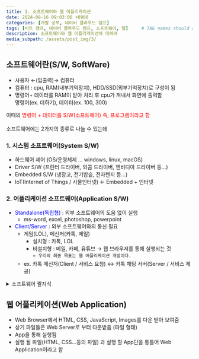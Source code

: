 ```yaml
---
title: 1. 소프트웨어와 웹 어플리케이션
date: 2024-08-16 09:03:00 +0900
categories: [개발 공부, 네이버 클라우드 캠프]
tags: [비트 캠프, 네이버 클라우드 캠프, 소프트웨어, 웹]     # TAG names should always be lowercase
description: 소프트웨어와 웹 어플리케이션에 대하여
media_subpath: /assets/post_img/3/
---
```


## 소프트웨어란(S/W, SoftWare)

- 사용자 ←(입출력)→ 컴퓨터
- 컴퓨터 : cpu, RAM(내부기억장치), HDD/SSD(외부기억장치)로 구성이 됨
- 명령어+ 데이터를 RAM이 받아 처리 후 cpu가 꺼내서 화면에 출력함   
명령어(ex. 더하기), 데이터(ex. 100, 300)

이때의 <span style="color: red">명령어 + 데이터를 S/W(소프트웨어) 즉, 프로그램이라고 함</span>   
<br>
소프트웨어에는 2가지의 종류로 나눌 수 있는데

### 1. 시스템 소프트웨어(System S/W)

- 하드웨어 제어 (OS/운영체제 … windows, linux, macOS)
- Driver S/W (프린터 드라이버, 와콤 드라이버, 엔비디아 드라이버 등…)
- Embedded S/W (냉장고, 전기밥솥, 전자렌지 등…)
- IoT(Internet of Things / 사물인터넷) ← Embedded + 인터넷

### 2. 어플리케이션 소프트웨어(Application S/W)

- <span style="color: blue">Standalone(독립형)</span> : 외부 소프트웨어의 도움 없이 실행
    - ms-word, excel, photoshop, powerpoint
- <span style="color: blue">Client/Server</span> : 외부 소프트웨어와의 통신 필요
    - 게임(LOL), 메신저(카톡, 메일)
        - 설치형 : 카톡, LOL
        - 비설치형 : 메일, 카페, 유튜브 → 웹 브라우저를 통해 실행되는 것   
            `⭐ 우리의 최종 목표는 웹 어플리케이션 개발이다.`
    - ex. 카톡 메신저(Client / 서비스 요청) ↔ 카톡 채팅 서버(Server / 서비스 제공)

<details markdown=1>
<summary markdown="span"> 소프트웨어 짤지식</summary>

- RAM ←로딩  저장(파일형태)→HDD
- iOS → Unix 기반 , android → Linux 기반

</details>

## 웹 어플리케이션(Web Application)

- Web Browser에서 HTML, CSS, JavaScript, Images를 다운 받아 보여줌
- 상기 파일들은 Web Server로 부터 다운받음 (파일 형태)
- App을 통해 실행됨
- 실행 될 파일(HTML, CSS…등의 파일) 과 실행 할 App단을 통틀어 Web Application이라고 함